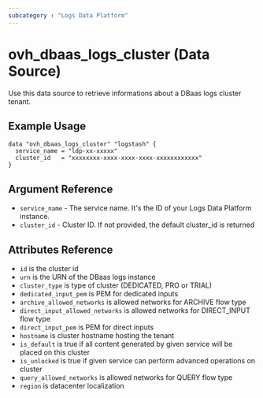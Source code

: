 ```yaml
---
subcategory : "Logs Data Platform"
---
```



# ovh_dbaas_logs_cluster (Data Source)

Use this data source to retrieve informations about a DBaas logs cluster tenant.

## Example Usage

```hcl
data "ovh_dbaas_logs_cluster" "logstash" {
  service_name = "ldp-xx-xxxxx"
  cluster_id   = "xxxxxxxx-xxxx-xxxx-xxxx-xxxxxxxxxxxx"
}
```

## Argument Reference

* `service_name` - The service name. It's the ID of your Logs Data Platform instance.
* `cluster_id` - Cluster ID. If not provided, the default cluster_id is returned

## Attributes Reference

* `id` is the cluster id
* `urn` is the URN of the DBaas logs instance
* `cluster_type` is type of cluster (DEDICATED, PRO or TRIAL)
* `dedicated_input_pem` is PEM for dedicated inputs
* `archive_allowed_networks` is allowed networks for ARCHIVE flow type
* `direct_input_allowed_networks` is allowed networks for DIRECT_INPUT flow type
* `direct_input_pem` is PEM for direct inputs
* `hostname` is cluster hostname hosting the tenant
* `is_default` is true if all content generated by given service will be placed on this cluster
* `is_unlocked` is true if given service can perform advanced operations on cluster
* `query_allowed_networks` is allowed networks for QUERY flow type
* `region` is datacenter localization
